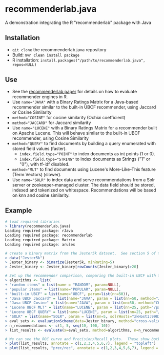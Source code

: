 # recommenderlab.java
A demonstration integrating the R "recommenderlab" package with Java

## Installation
* `git clone` the recommenderlab.java repository
* Build: `mvn clean install package`
* R installation: `install.packages("/path/to/recommenderlab.java", repos=NULL)`

## Use
* See the [recommenderlab paper](https://cran.r-project.org/web/packages/recommenderlab/vignettes/recommenderlab.pdf) for details on how to evaluate recommender engines in R.
* Use `name="JAVA"` with a Binary Ratings Matrix for a Java-based recommender similar to the built-in UBCF recommender, using Jaccard or Cosine Similarity
 * `method="COSINE"` for cosine similarity (Ochiai coefficient)
 * `method="JACCARD"` for Jaccard similarity
* Use `name="LUCENE"` with a Binary Ratings Matrix for a recommender built on Apache Lucene.  This will behave similar to the built-in UBCF recommender, using Cosine Similarity
 * `method="QUERY"` to find documents by building a query enumerated with stored field values (faster).
    * `index.field.type="POINT"` to index documents as int points (1 or 0).
    * `index.field.type="STRING"` to index documents as Strings ("1" or "0"), with tf-idf disabled.
 * `method="MLT"` to find documents using Lucene's More-Like-This feature (Term Vectors) (slower).
* Use `name="SOLR"` to index data and serve recommendations from a Solr server or zookeeper-managed cluster.  The data field should be stored, indexed and tokenized on whitespace.  Recommendations will be based on knn and cosine similarity.
## Example
```R
# load required libraries
> library(recommenderlab.java)
Loading required package: rJava
Loading required package: recommenderlab
Loading required package: Matrix
Loading required package: arules

# create a binary matrix from the Jester5k dataset.  See section 5 of the recommenderlab paper for more information.
> data("Jester5k")
> Jester_binary <- binarize(Jester5k, minRating=5)
> Jester_binary <- Jester_binary[rowCounts(Jester_binary)>20]

# Set up the recommender comparison, comparing the built-in UBCF with this Java version, and also the "random" and "popular" algorithms.  We're using k-fold cross-validation, trying stepwise between 1 and 100 recommendations.
> algorithms <- list(
+ "random items" = list(name = "RANDOM", param=NULL),
+ "popular items" = list(name="POPULAR", param=NULL),
+ "built-in UBCF" = list(name="UBCF", param=list(nn=50)),
+ "Java UBCF Jaccard" = list(name="JAVA", param = list(nn=50, method="JACCARD")),
+ "Java UBCF Cosine" = list(name="JAVA", param = list(nn=50, method="COSINE")),
+ "Lucene UBCF MLT" = list(name="LUCENE", param = list(nn=25, path="/path/to/save/lucene/index/on/disk", method="MLT", index.field.type="POINT")),
+ "Lucene UBCF QUERY" = list(name="LUCENE", param = list(nn=25, path="/path/to/save/lucene/index/on/disk", method="QUERY")),
+ "SOLR" = list(name="SOLR", param = list(nn=5, solrHosts="zkHost1:9983,zkHost2:9983",dataFieldName="ttlid",solrCollectionName="users",idFieldName="id")))
> eval_sets <- evaluationScheme(data=Jester_binary, method="cross-validation", k=4, given=5)
> n_recommendations <- c(1, 5, seq(10, 100, 10))
> list_results <- evaluate(x=eval_sets, method=algorithms, n=n_recommendations)

# We can see the ROC curve and Precision/Recall plots.  These show both the in-memory Java version and the Lucene version performing close to the built-in UBCF version.  The "popular" method is nearly as good while recommending random items performs poorly.
> plot(list_results, annotate = c(1,2,3,4,5,6,7), legend = "topleft")
> plot(list_results, "prec/rec", annotate = c(1,2,3,4,5,6,7), legend = "bottomright")
```
